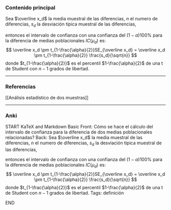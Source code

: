 ### Contenido principal

Sea $\overline x_d$ la media muestral de las diferencias,
$n$ el numero de diferencias,
$s_d$ la desviación típica muestral de las diferencias,

entonces el intervalo de confianza con una confianza del $(1-\alpha)100\%$ para la diferencia de medias poblacionales $IC(\mu_d)$ es:
$$
\overline x_d \pm t_{1-\frac{\alpha}{2}}SE_{\overline x_d} = \overline x_d \pm t_{1-\frac{\alpha}{2}} \frac{s_d}{\sqrt{n}}
$$
donde $t_{1-\frac{\alpha}{2}}$ es el percentil $1-\frac{\alpha}{2}$ de una t de Student con $n-1$ grados de libertad.

--- 
### Referencias

[[Análisis estadístico de dos muestras]]

---
### Anki

START
KaTeX and Markdown Basic
Front: Cómo se hace el cálculo del intervalo de confianza para la diferencia de dos medias poblacionales relacionadas?
Back: Sea $\overline x_d$ la media muestral de las diferencias,
$n$ el numero de diferencias,
$s_d$ la desviación típica muestral de las diferencias,

entonces el intervalo de confianza con una confianza del $(1-\alpha)100\%$ para la diferencia de medias poblacionales $IC(\mu_d)$ es:
$$
\overline x_d \pm t_{1-\frac{\alpha}{2}}SE_{\overline x_d} = \overline x_d \pm t_{1-\frac{\alpha}{2}} \frac{s_d}{\sqrt{n}}
$$
donde $t_{1-\frac{\alpha}{2}}$ es el percentil $1-\frac{\alpha}{2}$ de una t de Student con $n-1$ grados de libertad.
Tags: definición
<!--ID: 1704107314797-->
END